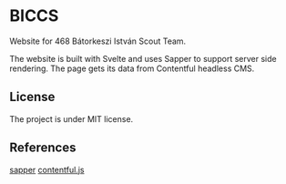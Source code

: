 # BICCS

Website for 468 Bátorkeszi István Scout Team.

The website is built with Svelte and uses Sapper to support server side rendering.
The page gets its data from Contentful headless CMS.

## License

The project is under MIT license.

## References 

[sapper](https://github.com/sveltejs/sapper)
[contentful.js](https://github.com/contentful/contentful.js)
